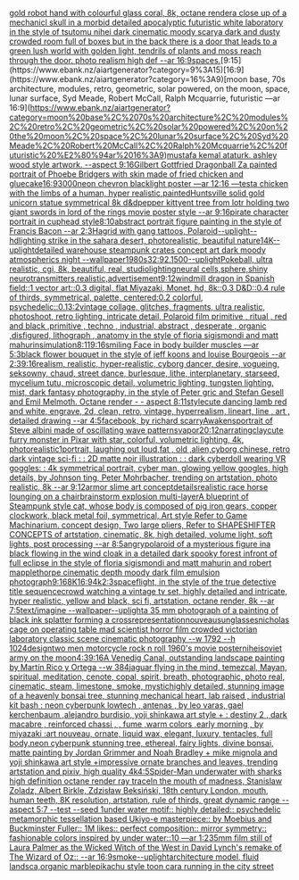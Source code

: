 [gold robot hand with colourful glass coral, 8k, octane render](https://www.ebank.nz/aiartgenerator?category=gold%20robot%20hand%20with%20colourful%20glass%20coral%2C%208k%2C%20octane%20render)[a close up of a mechanicl skull in a morbid detailed apocalyptic futuristic white laboratory in the style of tsutomu nihei dark cinematic moody scary](https://www.ebank.nz/aiartgenerator?category=a%20close%20up%20of%20a%20mechanicl%20skull%20in%20a%20morbid%20detailed%20apocalyptic%20futuristic%20white%20laboratory%20in%20the%20style%20of%20tsutomu%20nihei%20dark%20cinematic%20moody%20scary)[a dark and dusty crowded room full of boxes but in the back there is a door that leads to a green lush world with golden light, tendrils of plants and moss reach through the door. photo realism high def --ar 16:9](https://www.ebank.nz/aiartgenerator?category=a%20dark%20and%20dusty%20crowded%20room%20full%20of%20boxes%20but%20in%20the%20back%20there%20is%20a%20door%20that%20leads%20to%20a%20green%20lush%20world%20with%20golden%20light%2C%20tendrils%20of%20plants%20and%20moss%20reach%20through%20the%20door.%20photo%20realism%20high%20def%20--ar%2016%3A9)[spaces.](https://www.ebank.nz/aiartgenerator?category=spaces.)[9:15](https://www.ebank.nz/aiartgenerator?category=9%3A15)[16:9](https://www.ebank.nz/aiartgenerator?category=16%3A9)[moon base, 70s architecture, modules, retro, geometric, solar powered, on the moon, space, lunar surface, Syd Meade, Robert McCall, Ralph Mcquarrie, futuristic —ar 16:9](https://www.ebank.nz/aiartgenerator?category=moon%20base%2C%2070s%20architecture%2C%20modules%2C%20retro%2C%20geometric%2C%20solar%20powered%2C%20on%20the%20moon%2C%20space%2C%20lunar%20surface%2C%20Syd%20Meade%2C%20Robert%20McCall%2C%20Ralph%20Mcquarrie%2C%20futuristic%20%E2%80%94ar%2016%3A9)[mustafa kemal ataturk. ashley wood style artwork. --aspect 9:16](https://www.ebank.nz/aiartgenerator?category=mustafa%20kemal%20ataturk.%20ashley%20wood%20style%20artwork.%20--aspect%209%3A16)[Gilbert Gottfried Dragonball Z](https://www.ebank.nz/aiartgenerator?category=Gilbert%20Gottfried%20Dragonball%20Z)[a painted portrait of Phoebe Bridgers with skin made of fried chicken and glue](https://www.ebank.nz/aiartgenerator?category=a%20painted%20portrait%20of%20Phoebe%20Bridgers%20with%20skin%20made%20of%20fried%20chicken%20and%20glue)[cake](https://www.ebank.nz/aiartgenerator?category=cake)[16:9](https://www.ebank.nz/aiartgenerator?category=16%3A9)[3000](https://www.ebank.nz/aiartgenerator?category=3000)[neon chevron blacklight poster —ar 12:16 —test](https://www.ebank.nz/aiartgenerator?category=neon%20chevron%20blacklight%20poster%20%E2%80%94ar%2012%3A16%20%E2%80%94test)[a chicken with the limbs of a human, hyper realistic,](https://www.ebank.nz/aiartgenerator?category=a%20chicken%20with%20the%20limbs%20of%20a%20human%2C%20hyper%20realistic%2C)[painted](https://www.ebank.nz/aiartgenerator?category=painted)[Huntsville solid gold unicorn statue symmetrical 8k d&d](https://www.ebank.nz/aiartgenerator?category=Huntsville%20solid%20gold%20unicorn%20statue%20symmetrical%208k%20d%26d)[pepper kitty](https://www.ebank.nz/aiartgenerator?category=pepper%20kitty)[ent tree from lotr holding two giant swords in lord of the rings movie poster style --ar 9:16](https://www.ebank.nz/aiartgenerator?category=ent%20tree%20from%20lotr%20holding%20two%20giant%20swords%20in%20lord%20of%20the%20rings%20movie%20poster%20style%20--ar%209%3A16)[pirate character portrait in cuphead style](https://www.ebank.nz/aiartgenerator?category=pirate%20character%20portrait%20in%20cuphead%20style)[8:10](https://www.ebank.nz/aiartgenerator?category=8%3A10)[abstract portrait figure painting in the style of Francis Bacon --ar 2:3](https://www.ebank.nz/aiartgenerator?category=abstract%20portrait%20figure%20painting%20in%20the%20style%20of%20Francis%20Bacon%20--ar%202%3A3)[Hagrid with gang tattoos, Polaroid](https://www.ebank.nz/aiartgenerator?category=Hagrid%20with%20gang%20tattoos%2C%20Polaroid)[--uplight](https://www.ebank.nz/aiartgenerator?category=--uplight)[--hd](https://www.ebank.nz/aiartgenerator?category=--hd)[lighting strike in the sahara desert, photorealistic, beautiful nature](https://www.ebank.nz/aiartgenerator?category=lighting%20strike%20in%20the%20sahara%20desert%2C%20photorealistic%2C%20beautiful%20nature)[1](https://www.ebank.nz/aiartgenerator?category=1)[4K](https://www.ebank.nz/aiartgenerator?category=4K)[--uplight](https://www.ebank.nz/aiartgenerator?category=--uplight)[detailed warehouse steampunk crates concept art dark moody atmospherics night --wallpaper](https://www.ebank.nz/aiartgenerator?category=detailed%20warehouse%20steampunk%20crates%20concept%20art%20dark%20moody%20atmospherics%20night%20--wallpaper)[1980s](https://www.ebank.nz/aiartgenerator?category=1980s)[32:9](https://www.ebank.nz/aiartgenerator?category=32%3A9)[2.1](https://www.ebank.nz/aiartgenerator?category=2.1)[500](https://www.ebank.nz/aiartgenerator?category=500)[--uplight](https://www.ebank.nz/aiartgenerator?category=--uplight)[Pokeball, ultra realistic, cgi, 8k, beautiful, real, studiolighting](https://www.ebank.nz/aiartgenerator?category=Pokeball%2C%20ultra%20realistic%2C%20cgi%2C%208k%2C%20beautiful%2C%20real%2C%20studiolighting)[neural cells,sphere,shiny neurotransmitters,realistic,advertisement](https://www.ebank.nz/aiartgenerator?category=neural%20cells%2Csphere%2Cshiny%20neurotransmitters%2Crealistic%2Cadvertisement)[9:12](https://www.ebank.nz/aiartgenerator?category=9%3A12)[windmill dragon in Spanish field::1 vector art::0.3 digital, flat Miyazaki, Monet, hd, 8k::0.3 D&D::0.4 rule of thirds, symmetrical, palette, centered:0.2 colorful, psychedelic::0.1](https://www.ebank.nz/aiartgenerator?category=windmill%20dragon%20in%20Spanish%20field%3A%3A1%20vector%20art%3A%3A0.3%20digital%2C%20flat%20Miyazaki%2C%20Monet%2C%20hd%2C%208k%3A%3A0.3%20D%26D%3A%3A0.4%20rule%20of%20thirds%2C%20symmetrical%2C%20palette%2C%20centered%3A0.2%20colorful%2C%20psychedelic%3A%3A0.1)[3:2](https://www.ebank.nz/aiartgenerator?category=3%3A2)[vintage collage, glitches, fragments, ultra realistic, photoshoot, retro lighting, intricate detail, Polaroid film primitive , ritual , red and black ,primitive , techno , industrial, abstract , desperate , organic ,disfigured, lithograph , anatomy in the style of floria sigismondi and matt mahurin](https://www.ebank.nz/aiartgenerator?category=vintage%20collage%2C%20glitches%2C%20fragments%2C%20ultra%20realistic%2C%20photoshoot%2C%20retro%20lighting%2C%20intricate%20detail%2C%20Polaroid%20film%20primitive%20%2C%20ritual%20%2C%20red%20and%20black%20%2Cprimitive%20%2C%20techno%20%2C%20industrial%2C%20abstract%20%2C%20desperate%20%2C%20organic%20%2Cdisfigured%2C%20lithograph%20%2C%20anatomy%20in%20the%20style%20of%20floria%20sigismondi%20and%20matt%20mahurin)[simulation](https://www.ebank.nz/aiartgenerator?category=simulation)[8:11](https://www.ebank.nz/aiartgenerator?category=8%3A11)[9:16](https://www.ebank.nz/aiartgenerator?category=9%3A16)[smiling Face in body builder muscles —ar 5:3](https://www.ebank.nz/aiartgenerator?category=smiling%20Face%20in%20body%20builder%20muscles%20%E2%80%94ar%205%3A3)[black flower bouquet in the style of jeff koons and louise Bourgeois  --ar 2:3](https://www.ebank.nz/aiartgenerator?category=black%20flower%20bouquet%20in%20the%20style%20of%20jeff%20koons%20and%20louise%20Bourgeois%20%20--ar%202%3A3)[9:16](https://www.ebank.nz/aiartgenerator?category=9%3A16)[realism, realistic, hyper-realistic,  cyborg dancer, desire, vogueing, seksowny, chaud, street dance, burlesque, lithe, interplanetary, starseed, mycelium tutu, microscopic detail, volumetric lighting, tungsten lighting, mist, dark fantasy photography, in the style of Peter gric and Stefan Gesell and Emil Melmoth. Octane render - - aspect 8:11](https://www.ebank.nz/aiartgenerator?category=realism%2C%20realistic%2C%20hyper-realistic%2C%20%20cyborg%20dancer%2C%20desire%2C%20vogueing%2C%20seksowny%2C%20chaud%2C%20street%20dance%2C%20burlesque%2C%20lithe%2C%20interplanetary%2C%20starseed%2C%20mycelium%20tutu%2C%20microscopic%20detail%2C%20volumetric%20lighting%2C%20tungsten%20lighting%2C%20mist%2C%20dark%20fantasy%20photography%2C%20in%20the%20style%20of%20Peter%20gric%20and%20Stefan%20Gesell%20and%20Emil%20Melmoth.%20Octane%20render%20-%20-%20aspect%208%3A11)[style](https://www.ebank.nz/aiartgenerator?category=style)[cute dancing lamb red and white, engrave, 2d, clean, retro, vintage, hyperrealism, lineart, line , art , detailed drawing --ar 4:5](https://www.ebank.nz/aiartgenerator?category=cute%20dancing%20lamb%20red%20and%20white%2C%20engrave%2C%202d%2C%20clean%2C%20retro%2C%20vintage%2C%20hyperrealism%2C%20lineart%2C%20line%20%2C%20art%20%2C%20detailed%20drawing%20--ar%204%3A5)[facebook, by richard scarry](https://www.ebank.nz/aiartgenerator?category=facebook%2C%20by%20richard%20scarry)[Awakens](https://www.ebank.nz/aiartgenerator?category=Awakens)[portrait of Steve albini made of oscillating wave patterns](https://www.ebank.nz/aiartgenerator?category=portrait%20of%20Steve%20albini%20made%20of%20oscillating%20wave%20patterns)[vapor](https://www.ebank.nz/aiartgenerator?category=vapor)[20:12](https://www.ebank.nz/aiartgenerator?category=20%3A12)[narrating](https://www.ebank.nz/aiartgenerator?category=narrating)[clay](https://www.ebank.nz/aiartgenerator?category=clay)[cute furry monster in Pixar with star, colorful, volumetric lighting, 4k, photorealistic](https://www.ebank.nz/aiartgenerator?category=cute%20furry%20monster%20in%20Pixar%20with%20star%2C%20colorful%2C%20volumetric%20lighting%2C%204k%2C%20photorealistic)[1](https://www.ebank.nz/aiartgenerator?category=1)[portrait, laughing out loud,fat , old ,alien,cyborg,chinese, retro dark vintage sci-fi : : 2D matte noir illustration : : dark cyberdoll wearing VR goggles: : 4k symmetrical portrait, cyber man, glowing yellow googles, high details, by Johnson ting, Peter Mohrbacher, trending on artstation, photo realistic, 8k --ar 9:12](https://www.ebank.nz/aiartgenerator?category=portrait%2C%20laughing%20out%20loud%2Cfat%20%2C%20old%20%2Calien%2Ccyborg%2Cchinese%2C%20retro%20dark%20vintage%20sci-fi%20%3A%20%3A%202D%20matte%20noir%20illustration%20%3A%20%3A%20dark%20cyberdoll%20wearing%20VR%20goggles%3A%20%3A%204k%20symmetrical%20portrait%2C%20cyber%20man%2C%20glowing%20yellow%20googles%2C%20high%20details%2C%20by%20Johnson%20ting%2C%20Peter%20Mohrbacher%2C%20trending%20on%20artstation%2C%20photo%20realistic%2C%208k%20--ar%209%3A12)[armor slime art concept](https://www.ebank.nz/aiartgenerator?category=armor%20slime%20art%20concept)[details](https://www.ebank.nz/aiartgenerator?category=details)[realistic race horse lounging on a chair](https://www.ebank.nz/aiartgenerator?category=realistic%20race%20horse%20lounging%20on%20a%20chair)[brainstorm explosion multi-layer](https://www.ebank.nz/aiartgenerator?category=brainstorm%20explosion%20multi-layer)[A blueprint of Steampunk style cat, whose body is composed of pig iron gears, copper clockwork, black metal foil, symmetrical, Art style Refer to Game Machinarium.  concept design, Two large pliers, Refer to SHAPESHIFTER CONCEPTS  of artstation, cinematic,  8k, high detailed,  volume light,  soft lights,  post processing    --ar 8:5](https://www.ebank.nz/aiartgenerator?category=A%20blueprint%20of%20Steampunk%20style%20cat%2C%20whose%20body%20is%20composed%20of%20pig%20iron%20gears%2C%20copper%20clockwork%2C%20black%20metal%20foil%2C%20symmetrical%2C%20Art%20style%20Refer%20to%20Game%20Machinarium.%20%20concept%20design%2C%20Two%20large%20pliers%2C%20Refer%20to%20SHAPESHIFTER%20CONCEPTS%20%20of%20artstation%2C%20cinematic%2C%20%208k%2C%20high%20detailed%2C%20%20volume%20light%2C%20%20soft%20lights%2C%20%20post%20processing%20%20%20%20--ar%208%3A5)[angry](https://www.ebank.nz/aiartgenerator?category=angry)[polaroid of a mysterious figure ina black flowing in the wind cloak in a detailed dark spooky forest infront of full eclipse in the style of floria sigismondi and matt mahurin and robert mapplethorpe cinematic depth moody dark film emulsion photograph](https://www.ebank.nz/aiartgenerator?category=polaroid%20of%20a%20mysterious%20figure%20ina%20black%20flowing%20in%20the%20wind%20cloak%20in%20a%20detailed%20dark%20spooky%20forest%20infront%20of%20full%20eclipse%20in%20the%20style%20of%20floria%20sigismondi%20and%20matt%20mahurin%20and%20robert%20mapplethorpe%20cinematic%20depth%20moody%20dark%20film%20emulsion%20photograph)[9:16](https://www.ebank.nz/aiartgenerator?category=9%3A16)[8K](https://www.ebank.nz/aiartgenerator?category=8K)[16:9](https://www.ebank.nz/aiartgenerator?category=16%3A9)[4k](https://www.ebank.nz/aiartgenerator?category=4k)[2:3](https://www.ebank.nz/aiartgenerator?category=2%3A3)[spaceflight, in the style of the true detective title sequence](https://www.ebank.nz/aiartgenerator?category=spaceflight%2C%20in%20the%20style%20of%20the%20true%20detective%20title%20sequence)[crowd watching a vintage tv set, highly detailed and intricate, hyper realistic, yellow and black, sci fi, artstation, octane render, 8k --ar 7:5](https://www.ebank.nz/aiartgenerator?category=crowd%20watching%20a%20vintage%20tv%20set%2C%20highly%20detailed%20and%20intricate%2C%20hyper%20realistic%2C%20yellow%20and%20black%2C%20sci%20fi%2C%20artstation%2C%20octane%20render%2C%208k%20--ar%207%3A5)[text](https://www.ebank.nz/aiartgenerator?category=text)[/imagine --wallpaper](https://www.ebank.nz/aiartgenerator?category=/imagine%20--wallpaper)[--uplight](https://www.ebank.nz/aiartgenerator?category=--uplight)[a 35 mm photograph of a painting of black ink splatter forming a cross](https://www.ebank.nz/aiartgenerator?category=a%2035%20mm%20photograph%20of%20a%20painting%20of%20black%20ink%20splatter%20forming%20a%20cross)[representation](https://www.ebank.nz/aiartgenerator?category=representation)[nouveau](https://www.ebank.nz/aiartgenerator?category=nouveau)[sunglasses](https://www.ebank.nz/aiartgenerator?category=sunglasses)[nicholas cage on operating table mad scientist horror film crowded victorian laboratory  classic scene cinematic photography --w 1792 --h 1024](https://www.ebank.nz/aiartgenerator?category=nicholas%20cage%20on%20operating%20table%20mad%20scientist%20horror%20film%20crowded%20victorian%20laboratory%20%20classic%20scene%20cinematic%20photography%20--w%201792%20--h%201024)[design](https://www.ebank.nz/aiartgenerator?category=design)[two men motorcycle rock n roll 1960's movie poster](https://www.ebank.nz/aiartgenerator?category=two%20men%20motorcycle%20rock%20n%20roll%201960%27s%20movie%20poster)[nihei](https://www.ebank.nz/aiartgenerator?category=nihei)[soviet army on the moon](https://www.ebank.nz/aiartgenerator?category=soviet%20army%20on%20the%20moon)[4:3](https://www.ebank.nz/aiartgenerator?category=4%3A3)[9:16](https://www.ebank.nz/aiartgenerator?category=9%3A16)[A Venedig Canal, outstanding landscape painting by Martín Rico y Ortega  --w 384](https://www.ebank.nz/aiartgenerator?category=A%20Venedig%20Canal%2C%20outstanding%20landscape%20painting%20by%20Mart%C3%ADn%20Rico%20y%20Ortega%20%20--w%20384)[jaguar flying in the mind, temezcal, Mayan, spiritual, meditation, cenote, copal, spirit, breath, photographic, photo real, cinematic, steam, limestone, smoke, mystic](https://www.ebank.nz/aiartgenerator?category=jaguar%20flying%20in%20the%20mind%2C%20temezcal%2C%20Mayan%2C%20spiritual%2C%20meditation%2C%20cenote%2C%20copal%2C%20spirit%2C%20breath%2C%20photographic%2C%20photo%20real%2C%20cinematic%2C%20steam%2C%20limestone%2C%20smoke%2C%20mystic)[highly detailed, stunning image of a heavenly bonsai tree, stunning mechanical heart, lab raised , industrial kit bash : neon cyberpunk lowtech , antenas , by leo varas, gael kerchenbaum ,alejandro burdisio,  yoji shinkawa art style + : destiny 2 , dark macabre , reinforced chassi , , fume ,warm colors ,early morning , by miyazaki :art nouveau, ornate, liquid wax, elegant, luxury, tentacles, full body,neon cyberpunk stunning tree, ethereal, fairy lights, divine bonsai, matte painting by Jordan Grimmer and Noah Bradley + mike mignola and yoji shinkawa art style +impressive ornate branches and leaves, trending artstation and pixiv, high quality 4k](https://www.ebank.nz/aiartgenerator?category=highly%20detailed%2C%20stunning%20image%20of%20a%20heavenly%20bonsai%20tree%2C%20stunning%20mechanical%20heart%2C%20lab%20raised%20%2C%20industrial%20kit%20bash%20%3A%20neon%20cyberpunk%20lowtech%20%2C%20antenas%20%2C%20by%20leo%20varas%2C%20gael%20kerchenbaum%20%2Calejandro%20burdisio%2C%20%20yoji%20shinkawa%20art%20style%20%2B%20%3A%20destiny%202%20%2C%20dark%20macabre%20%2C%20reinforced%20chassi%20%2C%20%2C%20fume%20%2Cwarm%20colors%20%2Cearly%20morning%20%2C%20by%20miyazaki%20%3Aart%20nouveau%2C%20ornate%2C%20liquid%20wax%2C%20elegant%2C%20luxury%2C%20tentacles%2C%20full%20body%2Cneon%20cyberpunk%20stunning%20tree%2C%20ethereal%2C%20fairy%20lights%2C%20divine%20bonsai%2C%20matte%20painting%20by%20Jordan%20Grimmer%20and%20Noah%20Bradley%20%2B%20mike%20mignola%20and%20yoji%20shinkawa%20art%20style%20%2Bimpressive%20ornate%20branches%20and%20leaves%2C%20trending%20artstation%20and%20pixiv%2C%20high%20quality%204k)[4:5](https://www.ebank.nz/aiartgenerator?category=4%3A5)[Spider-Man underwater with sharks high definition octane render ray trace](https://www.ebank.nz/aiartgenerator?category=Spider-Man%20underwater%20with%20sharks%20high%20definition%20octane%20render%20ray%20trace)[In the mouth of madness, Stanislaw Zoladz, Albert Birkle, Zdzisław Beksiński, 18th century London, mouth, human teeth, 8K resolution, artstation, rule of thirds, great dynamic range --aspect 5:7 --test --seed 1](https://www.ebank.nz/aiartgenerator?category=In%20the%20mouth%20of%20madness%2C%20Stanislaw%20Zoladz%2C%20Albert%20Birkle%2C%20Zdzis%C5%82aw%20Beksi%C5%84ski%2C%2018th%20century%20London%2C%20mouth%2C%20human%20teeth%2C%208K%20resolution%2C%20artstation%2C%20rule%20of%20thirds%2C%20great%20dynamic%20range%20--aspect%205%3A7%20--test%20--seed%201)[under water motif:: highly detailed:: psychedelic metamorphic tessellation based Ukiyo-e masterpiece:: by Moebius and Buckminster Fuller:: 1M likes:: perfect composition:: mirror symmetry:: fashionable colors inspired by under water::10 —ar 1:2](https://www.ebank.nz/aiartgenerator?category=under%20water%20motif%3A%3A%20highly%20detailed%3A%3A%20psychedelic%20metamorphic%20tessellation%20based%20Ukiyo-e%20masterpiece%3A%3A%20by%20Moebius%20and%20Buckminster%20Fuller%3A%3A%201M%20likes%3A%3A%20perfect%20composition%3A%3A%20mirror%20symmetry%3A%3A%20fashionable%20colors%20inspired%20by%20under%20water%3A%3A10%20%E2%80%94ar%201%3A2)[35mm film still of Laura Palmer as the Wicked Witch of the West in David Lynch's remake of The Wizard of Oz:: --ar 16:9](https://www.ebank.nz/aiartgenerator?category=35mm%20film%20still%20of%20Laura%20Palmer%20as%20the%20Wicked%20Witch%20of%20the%20West%20in%20David%20Lynch%27s%20remake%20of%20The%20Wizard%20of%20Oz%3A%3A%20--ar%2016%3A9)[smoke](https://www.ebank.nz/aiartgenerator?category=smoke)[--uplight](https://www.ebank.nz/aiartgenerator?category=--uplight)[architecture model, fluid landsca,organic marble](https://www.ebank.nz/aiartgenerator?category=architecture%20model%2C%20fluid%20landsca%2Corganic%20marble)[pikachu style  toon cara running in the city street](https://www.ebank.nz/aiartgenerator?category=pikachu%20style%20%20toon%20cara%20running%20in%20the%20city%20street)
